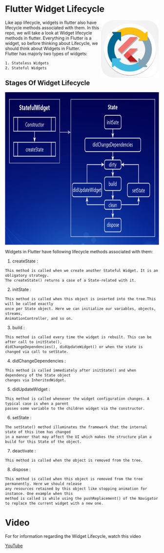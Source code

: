 # Flutter Widget Lifecycle

<img align="right" src="assets/playstore.png" height="190"></img>

<p>
    Like app lifecycle, widgets in flutter also have lifecycle methods associated with them. In this repo, we will take a look at Widget lifecycle methods in flutter. Everything in Flutter is a widget, so before thinking about Lifecycle, we should think about Widgets in Flutter.<br> Flutter has majorly two types of widgets:
</p>

```
1. Stateless Widgets
2. Stateful Widgets
```

## Stages Of Widget Lifecycle

<img align="center" src="screenshots/flow.png" height="500"></img>

Widgets in Flutter have following lifecycle methods associated with them:

1. createState :

```
This method is called when we create another Stateful Widget. It is an obligatory strategy.
The createState() returns a case of a State-related with it.
```

2. initState :

```
This method is called when this object is inserted into the tree.This will be called exactly
once per State object. Here we can initialize our variables, objects, streams,
AnimationController, and so on.
```

3. build :

```
This method is called every time the widget is rebuilt. This can be after call to initState(),
didChangeDependencies(), didUpdateWidget() or when the state is changed via call to setState.
```

4. didChangeDependencies :

```
This method is called immediately after initState() and when dependency of the State object 
changes via InheritedWidget.
```

5. didUpdateWidget :

```
This method is called whenever the widget configuration changes. A typical case is when a parent 
passes some variable to the children widget via the constructor.
```

6. setState :

```
The setState() method illuminates the framework that the internal state of this item has changed 
in a manner that may affect the UI which makes the structure plan a build for this State of the object.
```

7. deactivate :

```
This method is called when the object is removed from the tree.
```

8. dispose :

```
This method is called when this object is removed from the tree permanently. Here we should release 
any resources retained by this object like stopping animation for instance. One example when this 
method is called is while using the pushReplacement() of the Navigator to replace the current widget with a new one.
```

# Video

<p>For for information regarding the Widget Lifecycle, watch this video</p>
 
[YouTube](https://www.youtube.com/watch?v=FL_U8ORv-2Q)

